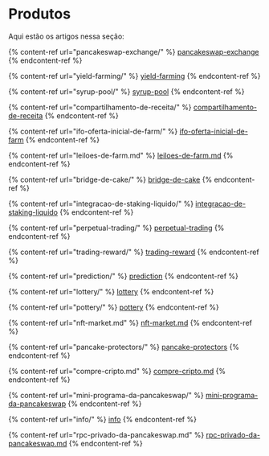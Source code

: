 # Produtos

Aqui estão os artigos nessa seção:

{% content-ref url="pancakeswap-exchange/" %}
[pancakeswap-exchange](pancakeswap-exchange/)
{% endcontent-ref %}

{% content-ref url="yield-farming/" %}
[yield-farming](yield-farming/)
{% endcontent-ref %}

{% content-ref url="syrup-pool/" %}
[syrup-pool](syrup-pool/)
{% endcontent-ref %}

{% content-ref url="compartilhamento-de-receita/" %}
[compartilhamento-de-receita](compartilhamento-de-receita/)
{% endcontent-ref %}

{% content-ref url="ifo-oferta-inicial-de-farm/" %}
[ifo-oferta-inicial-de-farm](ifo-oferta-inicial-de-farm/)
{% endcontent-ref %}

{% content-ref url="leiloes-de-farm.md" %}
[leiloes-de-farm.md](leiloes-de-farm.md)
{% endcontent-ref %}

{% content-ref url="bridge-de-cake/" %}
[bridge-de-cake](bridge-de-cake/)
{% endcontent-ref %}

{% content-ref url="integracao-de-staking-liquido/" %}
[integracao-de-staking-liquido](integracao-de-staking-liquido/)
{% endcontent-ref %}

{% content-ref url="perpetual-trading/" %}
[perpetual-trading](perpetual-trading/)
{% endcontent-ref %}

{% content-ref url="trading-reward/" %}
[trading-reward](trading-reward/)
{% endcontent-ref %}

{% content-ref url="prediction/" %}
[prediction](prediction/)
{% endcontent-ref %}

{% content-ref url="lottery/" %}
[lottery](lottery/)
{% endcontent-ref %}

{% content-ref url="pottery/" %}
[pottery](pottery/)
{% endcontent-ref %}

{% content-ref url="nft-market.md" %}
[nft-market.md](nft-market.md)
{% endcontent-ref %}

{% content-ref url="pancake-protectors/" %}
[pancake-protectors](pancake-protectors/)
{% endcontent-ref %}

{% content-ref url="compre-cripto.md" %}
[compre-cripto.md](compre-cripto.md)
{% endcontent-ref %}

{% content-ref url="mini-programa-da-pancakeswap/" %}
[mini-programa-da-pancakeswap](mini-programa-da-pancakeswap/)
{% endcontent-ref %}

{% content-ref url="info/" %}
[info](info/)
{% endcontent-ref %}

{% content-ref url="rpc-privado-da-pancakeswap.md" %}
[rpc-privado-da-pancakeswap.md](rpc-privado-da-pancakeswap.md)
{% endcontent-ref %}

